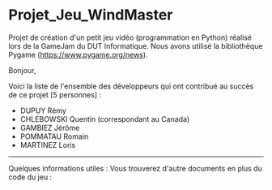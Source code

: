 # Projet_Jeu_WindMaster
Projet de création d'un petit jeu vidéo (programmation en Python) réalisé lors de la GameJam du DUT Informatique. 
Nous avons utilisé la bibliothèque Pygame (https://www.pygame.org/news).  

Bonjour, 

Voici la liste de l'ensemble des développeurs qui ont contribué au succès de ce projet [5 personnes] : 
- DUPUY Rémy 
- CHLEBOWSKI Quentin (correspondant au Canada) 
- GAMBIEZ Jérôme 
- POMMATAU Romain 
- MARTINEZ Loris
---
Quelques informations utiles : 
Vous trouverez d'autre documents en plus du code du jeu : 

